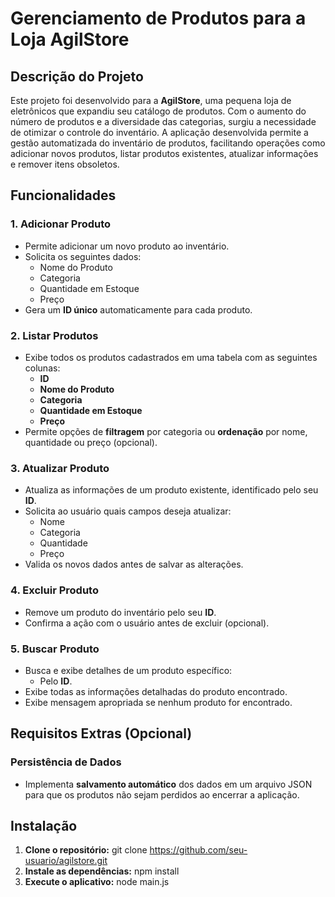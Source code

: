 # Gerenciamento de Produtos para a Loja AgilStore

## Descrição do Projeto

Este projeto foi desenvolvido para a **AgilStore**, uma pequena loja de eletrônicos que expandiu seu catálogo de produtos. Com o aumento do número de produtos e a diversidade das categorias, surgiu a necessidade de otimizar o controle do inventário. A aplicação desenvolvida permite a gestão automatizada do inventário de produtos, facilitando operações como adicionar novos produtos, listar produtos existentes, atualizar informações e remover itens obsoletos.

## Funcionalidades

### 1. **Adicionar Produto**
- Permite adicionar um novo produto ao inventário.
- Solicita os seguintes dados:
  - Nome do Produto
  - Categoria
  - Quantidade em Estoque
  - Preço
- Gera um **ID único** automaticamente para cada produto.

### 2. **Listar Produtos**
- Exibe todos os produtos cadastrados em uma tabela com as seguintes colunas:
  - **ID**
  - **Nome do Produto**
  - **Categoria**
  - **Quantidade em Estoque**
  - **Preço**
- Permite opções de **filtragem** por categoria ou **ordenação** por nome, quantidade ou preço (opcional).

### 3. **Atualizar Produto**
- Atualiza as informações de um produto existente, identificado pelo seu **ID**.
- Solicita ao usuário quais campos deseja atualizar:
  - Nome
  - Categoria
  - Quantidade
  - Preço
- Valida os novos dados antes de salvar as alterações.

### 4. **Excluir Produto**
- Remove um produto do inventário pelo seu **ID**.
- Confirma a ação com o usuário antes de excluir (opcional).

### 5. **Buscar Produto**
- Busca e exibe detalhes de um produto específico:
  - Pelo **ID**.
- Exibe todas as informações detalhadas do produto encontrado.
- Exibe mensagem apropriada se nenhum produto for encontrado.

## Requisitos Extras (Opcional)

### **Persistência de Dados**
- Implementa **salvamento automático** dos dados em um arquivo JSON para que os produtos não sejam perdidos ao encerrar a aplicação.

## Instalação

1. **Clone o repositório:**
   git clone https://github.com/seu-usuario/agilstore.git
2. **Instale as dependências:**
   npm install
3. **Execute o aplicativo:**
   node main.js

